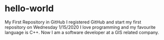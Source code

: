 # hello-world
My First Repository in GitHub
I registered GitHub and start my first repository on Wednesday 1/15/2020
I love programming and my favourite language is C++. Now I am a software developer at a GIS related company.
